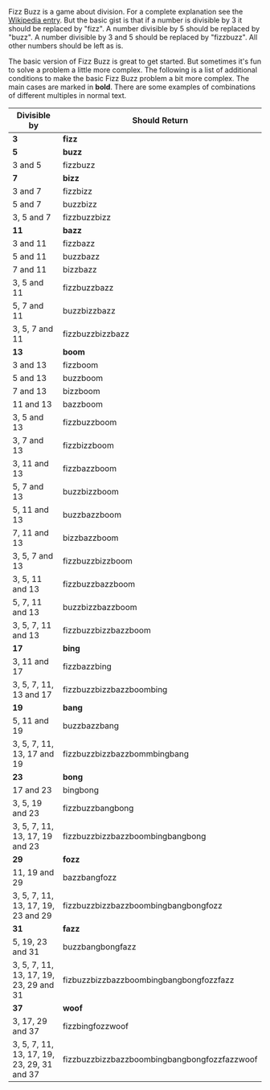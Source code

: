 Fizz Buzz is a game about division. For a complete explanation see the [Wikipedia entry](https://en.wikipedia.org/wiki/Fizz_buzz). But the basic gist is that if a number is divisible by 3 it should be replaced by "fizz". A number divisible by 5 should be replaced by "buzz". A number divisible by 3 and 5 should be replaced by "fizzbuzz". All other numbers should be left as is.

The basic version of Fizz Buzz is great to get started. But sometimes it's fun to solve a problem a little more complex. The following is a list of additional conditions to make the basic Fizz Buzz problem a bit more complex. The main cases are marked in **bold**. There are some examples of combinations of different multiples in normal text.

|Divisible by|Should Return|
|---------------------|-----------------|
| **3**|**fizz**|
|**5**|**buzz**|
|3 and 5|fizzbuzz|
|**7**|**bizz**|
|3 and 7|fizzbizz|
|5 and 7|buzzbizz|
|3, 5 and 7|fizzbuzzbizz|
|**11**|**bazz**|
|3 and 11|fizzbazz|
|5 and 11|buzzbazz|
|7 and 11|bizzbazz|
|3, 5 and 11|fizzbuzzbazz|
|5, 7 and 11|buzzbizzbazz|
|3, 5, 7 and 11|fizzbuzzbizzbazz|
|**13**|**boom**|
|3 and 13|fizzboom|
|5 and 13|buzzboom|
|7 and 13|bizzboom|
|11 and 13|bazzboom|
|3, 5 and 13|fizzbuzzboom|
|3, 7 and 13|fizzbizzboom|
|3, 11 and 13|fizzbazzboom|
|5, 7 and 13|buzzbizzboom|
|5, 11 and 13|buzzbazzboom|
|7, 11 and 13|bizzbazzboom|
|3, 5, 7 and 13|fizzbuzzbizzboom|
|3, 5, 11 and 13|fizzbuzzbazzboom|
|5, 7, 11 and 13|buzzbizzbazzboom|
|3, 5, 7, 11 and 13|fizzbuzzbizzbazzboom|
|**17**|**bing**|
|3, 11 and 17|fizzbazzbing|
|3, 5, 7, 11, 13 and 17|fizzbuzzbizzbazzboombing|
|**19**|**bang**|
|5, 11 and 19|buzzbazzbang|
|3, 5, 7, 11, 13, 17 and 19|fizzbuzzbizzbazzbommbingbang|
|**23**|**bong**|
|17 and 23|bingbong|
|3, 5, 19 and 23|fizzbuzzbangbong|
|3, 5, 7, 11, 13, 17, 19 and 23|fizzbuzzbizzbazzboombingbangbong|
|**29**|**fozz**|
|11, 19 and 29|bazzbangfozz|
|3, 5, 7, 11, 13, 17, 19, 23 and 29|fizzbuzzbizzbazzboombingbangbongfozz|
|**31**|**fazz**|
|5, 19, 23 and 31|buzzbangbongfazz|
|3, 5, 7, 11, 13, 17, 19, 23, 29 and 31|fizbuzzbizzbazzboombingbangbongfozzfazz|
|**37**|**woof**|
|3, 17, 29 and 37|fizzbingfozzwoof|
|3, 5, 7, 11, 13, 17, 19, 23, 29, 31 and 37|fizzbuzzbizzbazzboombingbangbongfozzfazzwoof|
